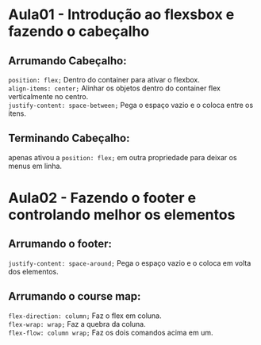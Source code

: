 # Aula01 - Introdução ao flexsbox e fazendo o cabeçalho
## Arrumando Cabeçalho:  
```position: flex;``` Dentro do container para ativar o flexbox.  
```align-items: center;``` Alinhar os objetos dentro do container flex verticalmente no centro.  
```justify-content: space-between;``` Pega o espaço vazio e o coloca entre os itens.
## Terminando Cabeçalho:  
apenas ativou a ```position: flex;``` em outra propriedade para deixar os menus em linha.  

# Aula02 - Fazendo o footer e controlando melhor os elementos
## Arrumando o footer:  
```justify-content: space-around;``` Pega o espaço vazio e o coloca em volta dos elementos.
## Arrumando o course map:  
```flex-direction: column;``` Faz o flex em coluna.  
```flex-wrap: wrap;``` Faz a quebra da coluna.  
```flex-flow: column wrap;``` Faz os dois comandos acima em um.  
